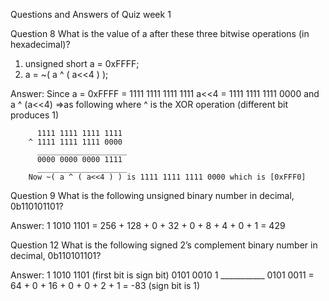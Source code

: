 Questions and Answers of Quiz week 1

Question 8
What is the value of a after these three bitwise operations (in hexadecimal)?

1. unsigned short a = 0xFFFF;
2. a = ~( a ^ ( a<<4 ) );

Answer: Since a = 0xFFFF = 1111 1111 1111 1111 
        a<<4 = 1111 1111 1111 0000 
        and a ^ (a<<4) =>as following where ^ is the XOR operation (different bit produces 1) 

          1111 1111 1111 1111 
        ^ 1111 1111 1111 0000
          ____________________
          0000 0000 0000 1111
          ____________________
        Now ~( a ^ ( a<<4 ) ) is 1111 1111 1111 0000 which is [0xFFF0]

Question 9
What is the following unsigned binary number in decimal, 0b110101101?

Answer: 1 1010 1101 = 256 + 128 + 0 + 32 + 0 + 8 + 4 + 0 + 1   = 429


Question 12
What is the following signed 2’s complement binary number in decimal, 0b110101101?

Answer:  1 1010 1101 (first bit is sign bit)
           0101 0010
                   1
         ___________
           0101 0011  =  64 + 0 + 16 + 0 + 0 + 2 + 1 = -83 (sign bit is 1)

